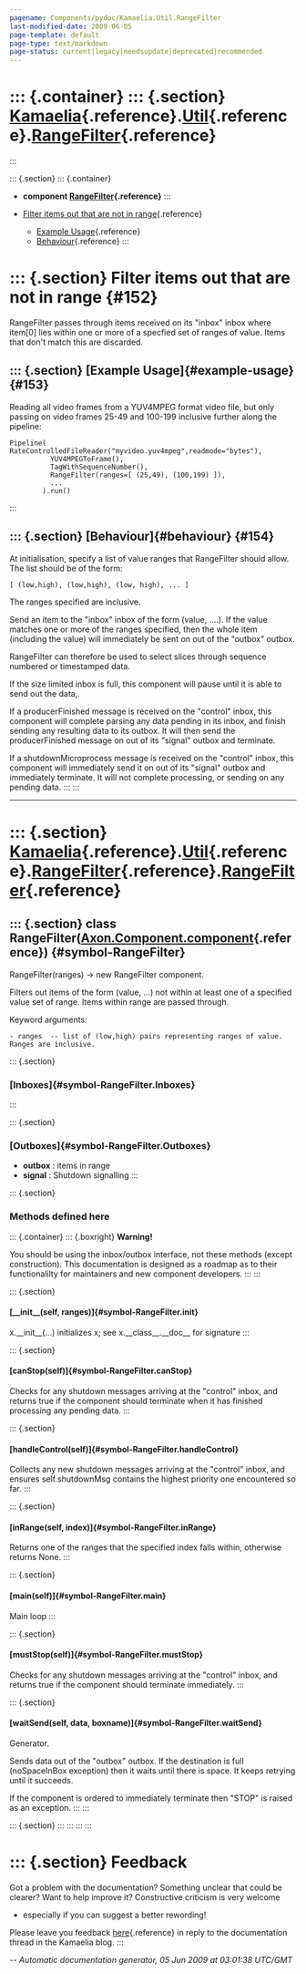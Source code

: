 ```yaml
---
pagename: Components/pydoc/Kamaelia.Util.RangeFilter
last-modified-date: 2009-06-05
page-template: default
page-type: text/markdown
page-status: current|legacy|needsupdate|deprecated|recommended
---
```

::: {.container}
::: {.section}
[Kamaelia](/Components/pydoc/Kamaelia.html){.reference}.[Util](/Components/pydoc/Kamaelia.Util.html){.reference}.[RangeFilter](/Components/pydoc/Kamaelia.Util.RangeFilter.html){.reference}
============================================================================================================================================================================================
:::

::: {.section}
::: {.container}
-   **component
    [RangeFilter](/Components/pydoc/Kamaelia.Util.RangeFilter.RangeFilter.html){.reference}**
:::

-   [Filter items out that are not in range](#152){.reference}
    -   [Example Usage](#153){.reference}
    -   [Behaviour](#154){.reference}
:::

::: {.section}
Filter items out that are not in range {#152}
======================================

RangeFilter passes through items received on its \"inbox\" inbox where
item\[0\] lies within one or more of a specfied set of ranges of value.
Items that don\'t match this are discarded.

::: {.section}
[Example Usage]{#example-usage} {#153}
-------------------------------

Reading all video frames from a YUV4MPEG format video file, but only
passing on video frames 25-49 and 100-199 inclusive further along the
pipeline:

``` {.literal-block}
Pipeline( RateControlledFileReader("myvideo.yuv4mpeg",readmode="bytes"),
          YUV4MPEGToFrame(),
          TagWithSequenceNumber(),
          RangeFilter(ranges=[ (25,49), (100,199) ]),
          ...
        ).run()
```
:::

::: {.section}
[Behaviour]{#behaviour} {#154}
-----------------------

At initialisation, specify a list of value ranges that RangeFilter
should allow. The list should be of the form:

``` {.literal-block}
[ (low,high), (low,high), (low, high), ... ]
```

The ranges specified are inclusive.

Send an item to the \"inbox\" inbox of the form (value, \....). If the
value matches one or more of the ranges specified, then the whole item
(including the value) will immediately be sent on out of the \"outbox\"
outbox.

RangeFilter can therefore be used to select slices through sequence
numbered or timestamped data.

If the size limited inbox is full, this component will pause until it is
able to send out the data,.

If a producerFinished message is received on the \"control\" inbox, this
component will complete parsing any data pending in its inbox, and
finish sending any resulting data to its outbox. It will then send the
producerFinished message on out of its \"signal\" outbox and terminate.

If a shutdownMicroprocess message is received on the \"control\" inbox,
this component will immediately send it on out of its \"signal\" outbox
and immediately terminate. It will not complete processing, or sending
on any pending data.
:::
:::

------------------------------------------------------------------------

::: {.section}
[Kamaelia](/Components/pydoc/Kamaelia.html){.reference}.[Util](/Components/pydoc/Kamaelia.Util.html){.reference}.[RangeFilter](/Components/pydoc/Kamaelia.Util.RangeFilter.html){.reference}.[RangeFilter](/Components/pydoc/Kamaelia.Util.RangeFilter.RangeFilter.html){.reference}
====================================================================================================================================================================================================================================================================================

::: {.section}
class RangeFilter([Axon.Component.component](/Docs/Axon/Axon.Component.component.html){.reference}) {#symbol-RangeFilter}
---------------------------------------------------------------------------------------------------

RangeFilter(ranges) -\> new RangeFilter component.

Filters out items of the form (value, \...) not within at least one of a
specified value set of range. Items within range are passed through.

Keyword arguments:

``` {.literal-block}
- ranges  -- list of (low,high) pairs representing ranges of value. Ranges are inclusive.
```

::: {.section}
### [Inboxes]{#symbol-RangeFilter.Inboxes}
:::

::: {.section}
### [Outboxes]{#symbol-RangeFilter.Outboxes}

-   **outbox** : items in range
-   **signal** : Shutdown signalling
:::

::: {.section}
### Methods defined here

::: {.container}
::: {.boxright}
**Warning!**

You should be using the inbox/outbox interface, not these methods
(except construction). This documentation is designed as a roadmap as to
their functionalilty for maintainers and new component developers.
:::
:::

::: {.section}
#### [\_\_init\_\_(self, ranges)]{#symbol-RangeFilter.__init__}

x.\_\_init\_\_(\...) initializes x; see x.\_\_class\_\_.\_\_doc\_\_ for
signature
:::

::: {.section}
#### [canStop(self)]{#symbol-RangeFilter.canStop}

Checks for any shutdown messages arriving at the \"control\" inbox, and
returns true if the component should terminate when it has finished
processing any pending data.
:::

::: {.section}
#### [handleControl(self)]{#symbol-RangeFilter.handleControl}

Collects any new shutdown messages arriving at the \"control\" inbox,
and ensures self.shutdownMsg contains the highest priority one
encountered so far.
:::

::: {.section}
#### [inRange(self, index)]{#symbol-RangeFilter.inRange}

Returns one of the ranges that the specified index falls within,
otherwise returns None.
:::

::: {.section}
#### [main(self)]{#symbol-RangeFilter.main}

Main loop
:::

::: {.section}
#### [mustStop(self)]{#symbol-RangeFilter.mustStop}

Checks for any shutdown messages arriving at the \"control\" inbox, and
returns true if the component should terminate immediately.
:::

::: {.section}
#### [waitSend(self, data, boxname)]{#symbol-RangeFilter.waitSend}

Generator.

Sends data out of the \"outbox\" outbox. If the destination is full
(noSpaceInBox exception) then it waits until there is space. It keeps
retrying until it succeeds.

If the component is ordered to immediately terminate then \"STOP\" is
raised as an exception.
:::
:::

::: {.section}
:::
:::
:::
:::

::: {.section}
Feedback
========

Got a problem with the documentation? Something unclear that could be
clearer? Want to help improve it? Constructive criticism is very welcome
- especially if you can suggest a better rewording!

Please leave you feedback
[here](../../../cgi-bin/blog/blog.cgi?rm=viewpost&nodeid=1142023701){.reference}
in reply to the documentation thread in the Kamaelia blog.
:::

*\-- Automatic documentation generator, 05 Jun 2009 at 03:01:38 UTC/GMT*
